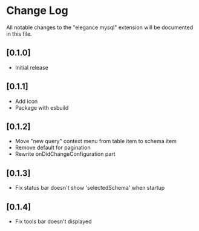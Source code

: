 # Change Log

All notable changes to the "elegance mysql" extension will be documented in this file.

## [0.1.0]

- Initial release

## [0.1.1]

- Add icon
- Package with esbuild

## [0.1.2]

- Move "new query" context menu from table item to schema item
- Remove default for pagination
- Rewrite onDidChangeConfiguration part

## [0.1.3]

- Fix status bar doesn't show 'selectedSchema' when startup

## [0.1.4]

- Fix tools bar doesn't displayed
